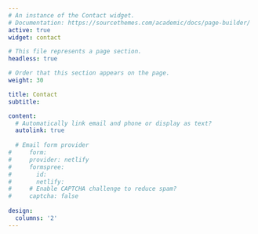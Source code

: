 ```yaml
---
# An instance of the Contact widget.
# Documentation: https://sourcethemes.com/academic/docs/page-builder/
active: true
widget: contact

# This file represents a page section.
headless: true

# Order that this section appears on the page.
weight: 30

title: Contact
subtitle:

content:
  # Automatically link email and phone or display as text?
  autolink: true
  
  # Email form provider
#     form:
#     provider: netlify
#     formspree:
#       id:
#       netlify:
#     # Enable CAPTCHA challenge to reduce spam?
#     captcha: false
  
design:
  columns: '2'
---
```

